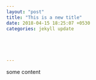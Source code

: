 ```yaml
---
layout: "post"
title: "This is a new title"
date: 2018-04-15 18:25:07 +0530
categories: jekyll update   





---
```

some content
